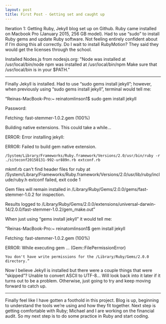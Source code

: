 ```yaml
---
layout: post
title: First Post - Getting set and caught up
---
```


Iteration 1:
Getting Ruby, Jekyll blog set up on Github. Ruby came installed on Macbook Pro (January 2015, 256 GB model). Had to use “sudo” to install Ruby gems and update Ruby software. Not feeling entirely confident about if I’m doing this all correctly. Do I wait to install RubyMotion? They said they would get the licenses through the school.

Installed Nodes.js from nodesjs.org:
"Node was installed at
   /usr/local/bin/node
npm was installed at
   /usr/local/bin/npm
Make sure that /usr/local/bin is in your $PATH.”

*************

Finally Jekyll is installed. Had to use “sudo gems install jekyll”; however, when previously using “sudo gems install jekyll”, terminal would tell me:

“Reinas-MacBook-Pro:~ reinatomlinson1$ sudo gem install jekyll

Password:

Fetching: fast-stemmer-1.0.2.gem (100%)

Building native extensions.  This could take a while...

ERROR:  Error installing jekyll:

ERROR: Failed to build gem native extension.



    /System/Library/Frameworks/Ruby.framework/Versions/2.0/usr/bin/ruby -r ./siteconf20150131-992-ur889n.rb extconf.rb

mkmf.rb can't find header files for ruby at /System/Library/Frameworks/Ruby.framework/Versions/2.0/usr/lib/ruby/include/ruby.h
extconf failed, exit code 1

Gem files will remain installed in /Library/Ruby/Gems/2.0.0/gems/fast-stemmer-1.0.2 for inspection.

Results logged to /Library/Ruby/Gems/2.0.0/extensions/universal-darwin-14/2.0.0/fast-stemmer-1.0.2/gem_make.out”



When just using “gems install jekyll” it would tell me:

"Reinas-MacBook-Pro:~ reinatomlinson1$ gem install jekyll

Fetching: fast-stemmer-1.0.2.gem (100%)

ERROR:  While executing gem ... (Gem::FilePermissionError)

    You don't have write permissions for the /Library/Ruby/Gems/2.0.0 directory.”



Now I believe Jekyll is installed but there were a couple things that were “skipped”? Unable to convert ASCII to UTF-8… Will look back into it later if it turns out to be a problem. Otherwise, just going to try and keep moving forward to catch up.



*************



Finally feel like I have gotten a foothold in this project. Blog is up, beginning to understand the tools we’re using and how they fit together. Next step is getting comfortable with Ruby; Michael and I are working on the financial audit. So my next step is to do some practice in Ruby and start coding.

